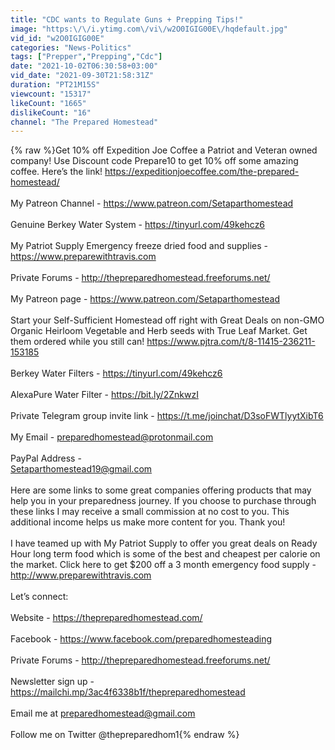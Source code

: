 ```yaml
---
title: "CDC wants to Regulate Guns + Prepping Tips!"
image: "https:\/\/i.ytimg.com\/vi\/w2O0IGIG00E\/hqdefault.jpg"
vid_id: "w2O0IGIG00E"
categories: "News-Politics"
tags: ["Prepper","Prepping","Cdc"]
date: "2021-10-02T06:30:58+03:00"
vid_date: "2021-09-30T21:58:31Z"
duration: "PT21M15S"
viewcount: "15317"
likeCount: "1665"
dislikeCount: "16"
channel: "The Prepared Homestead"
---
```

{% raw %}Get 10% off Expedition Joe Coffee a Patriot and Veteran owned company! Use Discount code Prepare10 to get 10% off some amazing coffee. Here’s the link! <a rel="nofollow" target="blank" href="https://expeditionjoecoffee.com/the-prepared-homestead/">https://expeditionjoecoffee.com/the-prepared-homestead/</a><br /><br />My Patreon Channel - <a rel="nofollow" target="blank" href="https://www.patreon.com/Setaparthomestead">https://www.patreon.com/Setaparthomestead</a><br /><br />Genuine Berkey Water System - <a rel="nofollow" target="blank" href="https://tinyurl.com/49kehcz6">https://tinyurl.com/49kehcz6</a><br /><br />My Patriot Supply Emergency freeze dried food and supplies -<br /> <a rel="nofollow" target="blank" href="https://www.preparewithtravis.com">https://www.preparewithtravis.com</a><br /><br />Private Forums - <a rel="nofollow" target="blank" href="http://thepreparedhomestead.freeforums.net/">http://thepreparedhomestead.freeforums.net/</a><br /><br />My Patreon page - <a rel="nofollow" target="blank" href="https://www.patreon.com/Setaparthomestead">https://www.patreon.com/Setaparthomestead</a><br /><br />Start your Self-Sufficient Homestead off right with Great Deals on non-GMO Organic Heirloom Vegetable and Herb seeds with True Leaf Market. Get them ordered while you still can! <a rel="nofollow" target="blank" href="https://www.pjtra.com/t/8-11415-236211-153185">https://www.pjtra.com/t/8-11415-236211-153185</a><br /><br />Berkey Water Filters - <a rel="nofollow" target="blank" href="https://tinyurl.com/49kehcz6">https://tinyurl.com/49kehcz6</a><br /><br />AlexaPure Water Filter - <a rel="nofollow" target="blank" href="https://bit.ly/2ZnkwzI">https://bit.ly/2ZnkwzI</a><br /><br />Private Telegram group invite link - <a rel="nofollow" target="blank" href="https://t.me/joinchat/D3soFWTlyytXibT6">https://t.me/joinchat/D3soFWTlyytXibT6</a><br /><br />My Email - preparedhomestead@protonmail.com<br /><br />PayPal Address - <br />Setaparthomestead19@gmail.com<br /><br />Here are some links to some great companies offering products that may help you in your preparedness journey. If you choose to purchase through these links I may receive a small commission at no cost to you. This additional income helps us make more content for you. Thank you!<br /><br />I have teamed up with My Patriot Supply to offer you great deals on Ready Hour long term food which is some of the best and cheapest per calorie on the market. Click here to get $200 off a 3 month emergency food supply - <a rel="nofollow" target="blank" href="http://www.preparewithtravis.com">http://www.preparewithtravis.com</a><br /><br />Let’s connect:<br /><br />Website - <a rel="nofollow" target="blank" href="https://thepreparedhomestead.com/">https://thepreparedhomestead.com/</a><br /><br />Facebook - <a rel="nofollow" target="blank" href="https://www.facebook.com/preparedhomesteading">https://www.facebook.com/preparedhomesteading</a><br /><br />Private Forums - <a rel="nofollow" target="blank" href="http://thepreparedhomestead.freeforums.net/">http://thepreparedhomestead.freeforums.net/</a><br /><br />Newsletter sign up - <a rel="nofollow" target="blank" href="https://mailchi.mp/3ac4f6338b1f/thepreparedhomestead">https://mailchi.mp/3ac4f6338b1f/thepreparedhomestead</a><br /><br />Email me at preparedhomestead@gmail.com<br /><br />Follow me on Twitter @thepreparedhom1{% endraw %}
